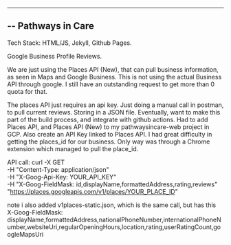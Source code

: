 --------------------------
-- Pathways in Care
--------------------------
Tech Stack: HTML/JS, Jekyll, Github Pages.

Google Business Profile Reviews.

We are just using the Places API (New), that can pull business information, as seen in Maps and Google Business.  This is
not using the actual Business API through google. I still have an outstanding request to get more than 0 quota for that.

The places API just requires an api key.  Just doing a manual call in postman, to pull current reviews.  Storing in a 
JSON file.  Eventually, want to make this part of the build process, and integrate with github actions.  Had to add 
Places API, and Places API (New) to my pathwaysincare-web project in GCP.  Also create an API Key linked to Places API.
I had great difficulty in getting the places_id for our business.  Only way was through a Chrome extension which 
managed to pull the place_id.

API call:
curl -X GET \
-H "Content-Type: application/json" \
-H "X-Goog-Api-Key: YOUR_API_KEY" \
-H "X-Goog-FieldMask: id,displayName,formattedAddress,rating,reviews" \
"https://places.googleapis.com/v1/places/YOUR_PLACE_ID"

note i also added v1places-static.json, which is the same call, but has this X-Goog-FieldMask:
displayName,formattedAddress,nationalPhoneNumber,internationalPhoneNumber,websiteUri,regularOpeningHours,location,rating,userRatingCount,googleMapsUri
